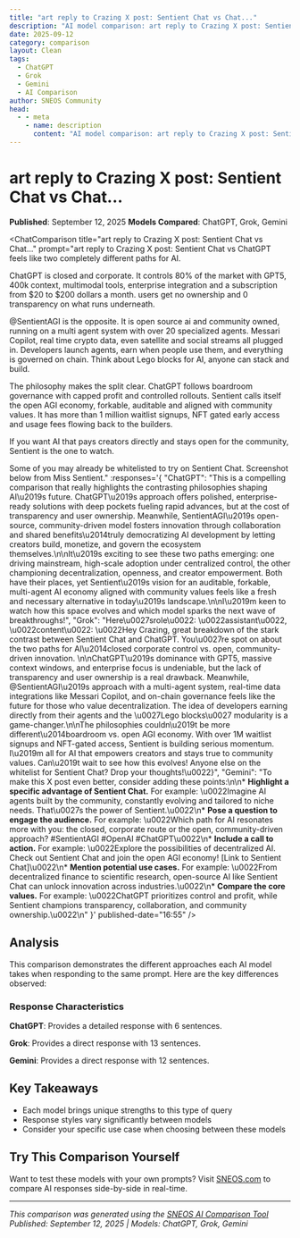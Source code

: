 ```yaml
---
title: "art reply to Crazing X post: Sentient Chat vs Chat..."
description: "AI model comparison: art reply to Crazing X post: Sentient Chat vs ChatGPT feels like two completely different paths for ..."
date: 2025-09-12
category: comparison
layout: Clean
tags:
  - ChatGPT
  - Grok
  - Gemini
  - AI Comparison
author: SNEOS Community
head:
  - - meta
    - name: description
      content: "AI model comparison: art reply to Crazing X post: Sentient Chat vs ChatGPT feels like two completely different paths for AI.  ChatGPT is clos..."
---
```


# art reply to Crazing X post: Sentient Chat vs Chat...

**Published**: September 12, 2025
**Models Compared**: ChatGPT, Grok, Gemini

<ChatComparison
  title="art reply to Crazing X post: Sentient Chat vs Chat..."
  prompt="art reply to Crazing X post: Sentient Chat vs ChatGPT feels like two completely different paths for AI.

ChatGPT is closed and corporate. It controls 80% of the market with GPT5, 400k context, multimodal tools, enterprise integration and a subscription from $20 to $200 dollars a month. users get no ownership and 0 transparency on what runs underneath.

@SentientAGI
 is the opposite. It is open source ai and community owned, running on a multi agent system with over 20 specialized agents. Messari Copilot, real time crypto data, even satellite and social streams all plugged in. Developers launch agents, earn when people use them, and everything is governed on chain. Think about Lego blocks for AI, anyone can stack and build.

The philosophy makes the split clear. ChatGPT follows boardroom governance with capped profit and controlled rollouts. Sentient calls itself the open AGI economy, forkable, auditable and aligned with community values. It has more than 1 million waitlist signups, NFT gated early access and usage fees flowing back to the builders.

If you want AI that pays creators directly and stays open for the community, Sentient is the one to watch.

Some of you may already be whitelisted to try on Sentient Chat. Screenshot below from Miss Sentient."
  :responses='{
    "ChatGPT": "This is a compelling comparison that really highlights the contrasting philosophies shaping AI\u2019s future. ChatGPT\u2019s approach offers polished, enterprise-ready solutions with deep pockets fueling rapid advances, but at the cost of transparency and user ownership. Meanwhile, SentientAGI\u2019s open-source, community-driven model fosters innovation through collaboration and shared benefits\u2014truly democratizing AI development by letting creators build, monetize, and govern the ecosystem themselves.\n\nIt\u2019s exciting to see these two paths emerging: one driving mainstream, high-scale adoption under centralized control, the other championing decentralization, openness, and creator empowerment. Both have their places, yet Sentient\u2019s vision for an auditable, forkable, multi-agent AI economy aligned with community values feels like a fresh and necessary alternative in today\u2019s landscape.\n\nI\u2019m keen to watch how this space evolves and which model sparks the next wave of breakthroughs!",
    "Grok": "Here\u0027srole\u0022: \u0022assistant\u0022, \u0022content\u0022: \u0022Hey Crazing, great breakdown of the stark contrast between Sentient Chat and ChatGPT. You\u0027re spot on about the two paths for AI\u2014closed corporate control vs. open, community-driven innovation. \n\nChatGPT\u2019s dominance with GPT5, massive context windows, and enterprise focus is undeniable, but the lack of transparency and user ownership is a real drawback. Meanwhile, @SentientAGI\u2019s approach with a multi-agent system, real-time data integrations like Messari Copilot, and on-chain governance feels like the future for those who value decentralization. The idea of developers earning directly from their agents and the \u0027Lego blocks\u0027 modularity is a game-changer.\n\nThe philosophies couldn\u2019t be more different\u2014boardroom vs. open AGI economy. With over 1M waitlist signups and NFT-gated access, Sentient is building serious momentum. I\u2019m all for AI that empowers creators and stays true to community values. Can\u2019t wait to see how this evolves! Anyone else on the whitelist for Sentient Chat? Drop your thoughts!\u0022}",
    "Gemini": "To make this X post even better, consider adding these points:\n\n*   **Highlight a specific advantage of Sentient Chat.** For example: \u0022Imagine AI agents built by the community, constantly evolving and tailored to niche needs. That\u0027s the power of Sentient.\u0022\n*   **Pose a question to engage the audience.** For example: \u0022Which path for AI resonates more with you: the closed, corporate route or the open, community-driven approach? #SentientAGI #OpenAI #ChatGPT\u0022\n*   **Include a call to action.** For example: \u0022Explore the possibilities of decentralized AI. Check out Sentient Chat and join the open AGI economy! [Link to Sentient Chat]\u0022\n*   **Mention potential use cases.** For example: \u0022From decentralized finance to scientific research, open-source AI like Sentient Chat can unlock innovation across industries.\u0022\n*   **Compare the core values.** For example: \u0022ChatGPT prioritizes control and profit, while Sentient champions transparency, collaboration, and community ownership.\u0022\n"
  }'
  published-date="16:55"
/>

## Analysis

This comparison demonstrates the different approaches each AI model takes when responding to the same prompt. Here are the key differences observed:

### Response Characteristics

**ChatGPT**: Provides a detailed response with 6 sentences. 

**Grok**: Provides a direct response with 13 sentences. 

**Gemini**: Provides a direct response with 12 sentences. 

## Key Takeaways

- Each model brings unique strengths to this type of query
- Response styles vary significantly between models
- Consider your specific use case when choosing between these models

## Try This Comparison Yourself

Want to test these models with your own prompts? Visit [SNEOS.com](https://sneos.com) to compare AI responses side-by-side in real-time.

---

*This comparison was generated using the [SNEOS AI Comparison Tool](https://sneos.com)*
*Published: September 12, 2025 | Models: ChatGPT, Grok, Gemini*
